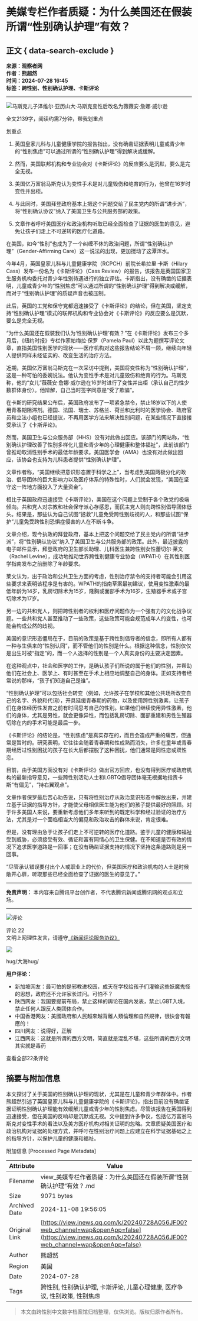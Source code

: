 # 美媒专栏作者质疑：为什么美国还在假装所谓“性别确认护理”有效？

## 正文 { data-search-exclude }


**来源：观察者网**  
**作者：熊超然**  
**时间：2024-07-28 16:45**  
**标签：跨性别、性别确认护理、卡斯评论**

---

![马斯克儿子泽维尔·亚历山大·马斯克变性后改名为薇薇安·詹娜·威尔逊](https://inews.gtimg.com/newsapp_bt/0/1012205723968_6694/0)

全文2139字，阅读约需7分钟，帮我划重点

划重点

01. 英国皇家儿科与儿童健康学院的报告指出，没有确凿证据表明儿童或青少年的“性别焦虑”可以通过所谓的“性别确认护理”得到解决或缓解。

02. 然而，美国联邦机构和专业协会对《卡斯评论》的反应要么是沉默，要么是完全无视。

03. 美国亿万富翁马斯克认为变性手术是对儿童毁伤和绝育的行为，他曾在16岁时变性并出柜。

04. 与此同时，美国拜登政府基本上把这个问题交给了民主党内的所谓“进步派”，将“性别确认协议”纳入了美国卫生与公共服务部的政策。

05. 文章作者呼吁美国医疗和政治机构听取已经全面检查了证据的医生的意见，避免让孩子们走上不可逆转的医疗化道路。

在美国，如今“性别”也成为了一个纠缠不休的政治问题，所谓“性别确认护理”（Gender-Affirming Care）这一说法的出现，更加搅动了这潭浑水。

今年4月，英国皇家儿科与儿童健康学院（RCPCH）前院长希拉里·卡斯（Hilary Cass）发布一份名为《卡斯评论》（Cass Review）的报告，该报告是英国国家卫生服务机构委托对青少年性别待遇进行的独立评估。卡斯指出，没有确凿的证据表明，儿童或青少年的“性别焦虑”可以通过所谓的“性别确认护理”得到解决或缓解，而对于“性别确认护理”的质疑声音也被压制。

此后，英国的工党和保守党都迅速接受了《卡斯评论》的结论，但在美国，坚定支持“性别确认护理”模式的联邦机构和专业协会对《卡斯评论》的反应要么是沉默，要么是完全无视。

“为什么美国还在假装我们认为‘性别确认护理’有效？”在《卡斯评论》发布三个多月后，《纽约时报》专栏作家帕梅拉·保罗（Pamela Paul）以此为题撰写评论文章，直指美国性别医学的现状——医疗机构对这些报告结论不屑一顾，继续向年轻人提供同样未经证实的、改变生活的治疗方法。

近期，美国亿万富翁马斯克在一次采访中提到，美国将变性称为“性别确认护理”，这是一种可怕的委婉说法。他认为变性手术是对儿童毁伤和绝育的行为。马斯克称，他的“女儿”薇薇安·詹娜·威尔逊在16岁时进行了变性并出柜（承认自己的性少数群体身份）。他辩解，自己当时签字同意是“受了欺骗”。

在卡斯的研究结果公布后，英国政府发布了一项紧急禁令，禁止18岁以下的人使用青春期阻滞剂。德国、法国、瑞士、苏格兰、荷兰和比利时的医学协会、政府官员和立法小组也已经提议，不再用医学方法来解决性别问题，在某些情况下直接接受承认了《卡斯评论》。

然而，美国卫生与公众服务部（HHS）没有对此做出回应。该部门的网站称，“性别确认护理改善了性别多样化儿童和青少年的心理健康和整体福祉”，此前该部门曾推动取消性别手术的最低年龄要求。美国医学会（AMA）也没有对此做出回应，该协会也支持为儿科患者提供“性别确认护理”。

文章作者称，“美国继续把意识形态置于科学之上”，当考虑到美国两极分化的政治、倡导团体的巨大影响力以及医疗体系的特殊性时，人们就会发现，“美国在坚守这一阵地方面投入了大量资金”。

相比于英国政府迅速接受《卡斯评论》，美国在这个问题上受制于各个政党的极端倾向。共和党人对宗教和社会保守派心存感恩，而民主党人则向跨性别倡导团体低头。结果是，那些认为自己试图“拯救”儿童免受跨性别歧视的人，和那些试图“保护”儿童免受跨性别恐惧症侵害的人在不断斗争。

文章介绍，现今执政的拜登政府，基本上把这个问题交给了民主党内的所谓“进步派”，将“性别确认协议”纳入了美国卫生与公共服务部的政策。此外，最近披露的电子邮件显示，拜登政府的卫生部长助理、儿科医生兼跨性别女性蕾切尔·莱文（Rachel Levine），成功地推动世界跨性别健康专业协会（WPATH）在其性别医学指南发布之前删除了年龄要求。

莱文认为，出于政治和公共卫生方面的考虑，性别治疗禁令的支持者可能会引用这些要求来表明该程序是有害的。WPATH的指南草案最初建议，使用变性激素的最低年龄为14岁，乳房切除术为15岁，隆胸或面部手术为16岁，生殖器手术或子宫切除术为17岁。

另一边的共和党人，则把跨性别者的权利和医疗问题作为一个强有力的文化战争议题。一些共和党人甚至推动了一些政策，这些政策可能会规范成年人的变性，也可能会构成公然的歧视。

美国的意识形态僵局在于，目前的政策是基于跨性别倡导者的信念，即所有人都有一种与生俱来的“性别认同”，而不管他们的性别是什么。根据这种信念，性别仅仅是出生时被“指定”的，而一个人选择的性别是一个人真实身份的主要决定因素。

在这种观点中，社会和医学的工作，是确认孩子们所说的属于他们的性别，并帮助他们在社会上、医学上、有时甚至在手术上相应地调整自己的身体。正如支持者经常说的那样，“孩子们知道自己是谁”。

“性别确认护理”可以包括社会转变（例如，允许孩子在学校和其他公共场所改变自己的名字、外貌和代词），开具延缓青春期的药物，以及使用跨性别激素，让孩子们在身体经历性发育之前有时间思考自己的性别。如果他们继续使用异性激素，他们的身体，尤其是男性，就会更像异性，而包括乳房切除、面部重建和男性生殖器切除在内的手术可能是最后一步。

《卡斯评论》的结论是，“性别焦虑”是真实存在的，而且会造成严重的痛苦，但通常是暂时的。研究表明，它往往会随着青春期和性成熟而消失，许多在童年或青春期经历过性别困扰的孩子在长大后都摆脱了这种困扰，他们通常是同性恋或双性恋。

目前，由于美国方面没有对《卡斯评论》做出官方回应，也没有得到医疗或政府机构的最新指导意见，一些跨性别活动人士和LGBTQ倡导团体毫无根据地指责卡斯“有偏见”，“持右翼观点”。

文章作者保罗最后苦心劝告说，只有将性别治疗从政治意识形态中解放出来，并建立基于证据的指导方针，才能使父母相信医生能为他们的孩子提供最好的照顾。对于许多美国人来说，要重新考虑他们多年来听到的既定科学和经过验证的治疗方法，尤其是对一个面临相当大的偏见和政治攻击的群体来说，肯定很难。

但是，没有理由急于让孩子们走上不可逆转的医疗化道路。鉴于儿童的健康和福祉受到威胁，必须接受有效、循证和富有同情心的卫生保健。在不知道是否有效的情况下追求医学道路是一回事；在没有确凿证据支持的情况下坚持这条道路则是另一回事。

“尽管承认错误要付出个人或职业上的代价，但美国医疗和政治机构的人士是时候敞开心扉，听取那些已经全面检查了证据的医生的意见了。”

---

**免责声明：** 本内容来自腾讯平台创作者，不代表腾讯新闻或腾讯网的观点和立场。

---

![评论](https://inews.gtimg.com/newsapp_ls/0/12597139796/0)

评论 22  
文明上网理性发言，请遵守[《新闻评论服务协议》](https://new.qq.com/static/coralinfo.htm)

![](http://p.qpic.cn/user_pic/0/YdhQ3VJuGUmzpELYqb3gqQ_1662709113873455250/76)

hug/大海hug/

**用户评论：**
- 新加坡网友：最可怕的是邪教进校园，成天在学校给孩子们灌输这些妖魔鬼怪的思想，政府还不允许家长过问。可怕不？
- 陕西网友：我国要提前布局，禁止这样的舆论在国内发表，禁止LGBT入境，禁止任何人跟反人类团体合作。
- 中国香港网友：美國政府和人民越來越背離人類倫理和自然規律，很快會有報應的！
- 四川网友：说得好，正解
- 江西网友：这就是所谓的西方文明，简直就是混乱不堪，这些所谓的西方文明其实就是毒药

查看全部22条评论

## 摘要与附加信息

<!-- tcd_abstract -->
本文探讨了关于美国的性别确认护理的现状，尤其是在儿童和青少年群体中。作者熊超然引述了英国皇家儿科与儿童健康学院的《卡斯评论》，指出目前没有确凿证据证明性别确认护理能有效缓解儿童或青少年的性别焦虑。尽管该报告在英国得到迅速接受，但在美国的反响却是沉默或无视。文中提到许多争议，包括亿万富翁马斯克对变性手术的看法以及美方医疗机构对相关证明的忽略。文章质疑美国医疗和政治机构对证据的处理方式，并呼吁在性别治疗问题上应建立在科学证据基础之上的指导方针，以保护儿童的健康和福祉。
<!-- tcd_abstract_end -->

附加信息 [Processed Page Metadata]

| Attribute       | Value                                  |
|-----------------|----------------------------------------|
| Filename        | view_美媒专栏作者质疑：为什么美国还在假装所谓“性别确认护理”有效？.md                             |
| Size            | 9071 bytes                           |
| Archived Date   | 2024-11-08 19:56:05                             |
| Original Link   | [https://view.inews.qq.com/k/20240728A056JF00?web_channel=wap&openApp=false](https://view.inews.qq.com/k/20240728A056JF00?web_channel=wap&openApp=false)                       |
| Author          | 熊超然                               |
| Region          | 美国                               |
| Date            | 2024-07-28                                 |
| Tags            | 跨性别, 性别确认护理, 卡斯评论, 儿童心理健康, 医疗争议, 性别政策, 性别焦虑                                 |
>
> 本文由跨性别中文数字档案馆归档整理，仅供浏览。版权归原作者所有。
>
